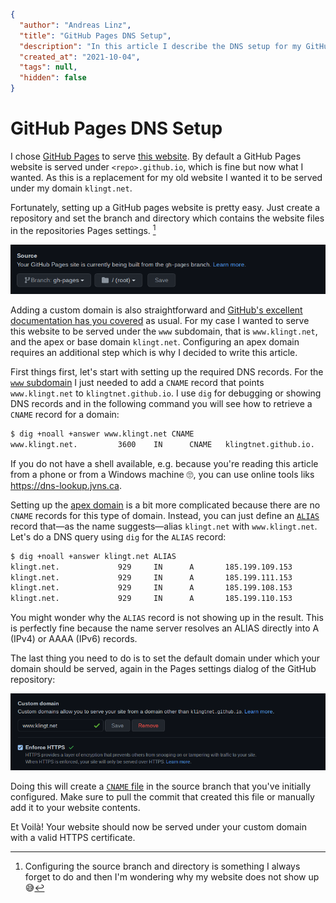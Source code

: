 ```json
{
  "author": "Andreas Linz",
  "title": "GitHub Pages DNS Setup",
  "description": "In this article I describe the DNS setup for my GitHub Pages website which is served under the www subdomain and the apex or base domain.",
  "created_at": "2021-10-04",
  "tags": null,
  "hidden": false
}
```

# GitHub Pages DNS Setup

I chose [GitHub Pages][ghp] to serve [this website][this-website].  By default a GitHub Pages website is served under `<repo>.github.io`, which is fine but now what I wanted.  As this is a replacement for my old website I wanted it to be served under my domain `klingt.net`.

Fortunately, setting up a GitHub pages website is pretty easy.  Just create a repository and set the branch and directory which contains the website files in the repositories Pages settings.  [^1]

![GitHub Pages settings source dialog](/articles/github-pages-settings-source-dialog.png)

Adding a custom domain is also straightforward and [GitHub's excellent documentation has you covered][ghp-domain] as usual.  For my case I wanted to serve this website to be served under the `www` subdomain, that is `www.klingt.net`, and the apex or base domain `klingt.net`.  Configuring an apex domain requires an additional step which is why I decided to write this article.

First things first, let's start with setting up the required DNS records.  For the [`www` subdomain][ghp-www] I just needed to add a `CNAME` record that points `www.klingt.net` to `klingtnet.github.io`.  I use `dig` for debugging or showing DNS records and in the following command you will see how to retrieve a `CNAME` record for a domain:

```sh
$ dig +noall +answer www.klingt.net CNAME
www.klingt.net.         3600    IN      CNAME   klingtnet.github.io.
```

If you do not have a shell available, e.g. because you're reading this article from a phone or from a Windows machine :roll_eyes:, you can use online tools liks <https://dns-lookup.jvns.ca>.

Setting up the [apex domain][ghp-apex] is a bit more complicated because there are no `CNAME` records for this type of domain.  Instead, you can just define an [`ALIAS`][alias] record that—as the name suggests—alias `klingt.net` with `www.klingt.net`.  Let's do a DNS query using `dig` for the `ALIAS` record:

```sh
$ dig +noall +answer klingt.net ALIAS
klingt.net.             929     IN      A       185.199.109.153
klingt.net.             929     IN      A       185.199.111.153
klingt.net.             929     IN      A       185.199.108.153
klingt.net.             929     IN      A       185.199.110.153
```

You might wonder why the `ALIAS` record is not showing up in the result.  This is perfectly fine because the name server resolves an ALIAS directly into A (IPv4) or AAAA (IPv6) records.

The last thing you need to do is to set the default domain under which your domain should be served, again in the Pages settings dialog of the GitHub repository:

![GitHub Pages settings domain dialog](/articles/github-pages-settings-domain-dialog.png)

Doing this will create a [`CNAME` file][cname-file] in the source branch that you've initially configured.  Make sure to pull the commit that created this file or manually add it to your website contents.

Et Voilà!  Your website should now be served under your custom domain with a valid HTTPS certificate.

[this-website]: https://github.com/klingtnet/klingtnet.github.io
[ghp]: https://guides.github.com/features/pages/
[ghp-domain]: https://docs.github.com/en/pages/configuring-a-custom-domain-for-your-github-pages-site/about-custom-domains-and-github-pages#supported-custom-domains
[ghp-www]: https://docs.github.com/en/pages/configuring-a-custom-domain-for-your-github-pages-site/about-custom-domains-and-github-pages#supported-custom-domains
[ghp-apex]: https://docs.github.com/en/pages/configuring-a-custom-domain-for-your-github-pages-site/about-custom-domains-and-github-pages#using-an-apex-domain-for-your-github-pages-site
[alias]: https://support.dnsimple.com/articles/alias-record/
[cname-file]: https://github.com/klingtnet/klingtnet.github.io/blob/4bd965fa2772ccfc3c69bc5d22ed76d2b9fc65f0/static/CNAME

[^1]: Configuring the source branch and directory is something I always forget to do and then I'm wondering why my website does not show up :sweat_smile: